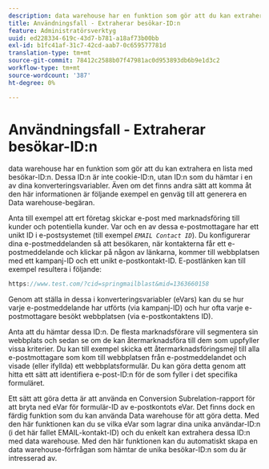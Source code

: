 ```yaml
---
description: data warehouse har en funktion som gör att du kan extrahera en lista med besökar-ID:n. Dessa ID:n är inte cookie-ID:n, utan ID:n som du hämtar i en av dina konverteringsvariabler. Även om det finns andra sätt att komma åt den här informationen är följande exempel en genväg till att generera en Data warehouse-begäran.
title: Användningsfall - Extraherar besökar-ID:n
feature: Administratörsverktyg
uuid: ed228334-619c-43d7-b781-a18af73b00bb
exl-id: b1fc41af-31c7-42cd-aab7-0c659577781d
translation-type: tm+mt
source-git-commit: 78412c2588b07f47981ac0d953893db6b9e1d3c2
workflow-type: tm+mt
source-wordcount: '387'
ht-degree: 0%

---
```


# Användningsfall - Extraherar besökar-ID:n

data warehouse har en funktion som gör att du kan extrahera en lista med besökar-ID:n. Dessa ID:n är inte cookie-ID:n, utan ID:n som du hämtar i en av dina konverteringsvariabler. Även om det finns andra sätt att komma åt den här informationen är följande exempel en genväg till att generera en Data warehouse-begäran.

Anta till exempel att ert företag skickar e-post med marknadsföring till kunder och potentiella kunder. Var och en av dessa e-postmottagare har ett unikt ID i e-postsystemet (till exempel *`EMAIL Contact ID`*). Du konfigurerar dina e-postmeddelanden så att besökaren, när kontakterna får ett e-postmeddelande och klickar på någon av länkarna, kommer till webbplatsen med ett kampanj-ID och ett unikt e-postkontakt-ID. E-postlänken kan till exempel resultera i följande:

```js
https://www.test.com/?cid=springmailblast&mid=1363660158
```

Genom att ställa in dessa i konverteringsvariabler (eVars) kan du se hur varje e-postmeddelande har utförts (via kampanj-ID) och hur ofta varje e-postmottagare besökt webbplatsen (via e-postkontaktens ID).

Anta att du hämtar dessa ID:n. De flesta marknadsförare vill segmentera sin webbplats och sedan se om de kan återmarknadsföra till dem som uppfyller vissa kriterier. Du kan till exempel skicka ett återmarknadsföringsmejl till alla e-postmottagare som kom till webbplatsen från e-postmeddelandet och visade (eller ifyllda) ett webbplatsformulär. Du kan göra detta genom att hitta ett sätt att identifiera e-post-ID:n för de som fyller i det specifika formuläret.

Ett sätt att göra detta är att använda en Conversion Subrelation-rapport för att bryta ned eVar för formulär-ID av e-postkontots eVar. Det finns dock en färdig funktion som du kan använda Data warehouse för att göra detta. Med den här funktionen kan du se vilka eVar som lagrar dina unika användar-ID:n (i det här fallet EMAIL-kontakt-ID) och du enkelt kan extrahera dessa ID:n med data warehouse. Med den här funktionen kan du automatiskt skapa en data warehouse-förfrågan som hämtar de unika besökar-ID:n som du är intresserad av.
